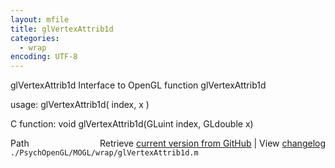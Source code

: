 ```yaml
---
layout: mfile
title: glVertexAttrib1d
categories:
  - wrap
encoding: UTF-8
---
```


glVertexAttrib1d  Interface to OpenGL function glVertexAttrib1d

usage:  glVertexAttrib1d( index, x )

C function:  void glVertexAttrib1d(GLuint index, GLdouble x)


<div class="code_header" style="text-align:right;">
  <span style="float:left;">Path&nbsp;&nbsp;</span> <span class="counter">Retrieve <a href=
  "https://raw.github.com/Psychtoolbox-3/Psychtoolbox-3/beta/./PsychOpenGL/MOGL/wrap/glVertexAttrib1d.m">current version from GitHub</a> | View <a href=
  "https://github.com/Psychtoolbox-3/Psychtoolbox-3/commits/beta/./PsychOpenGL/MOGL/wrap/glVertexAttrib1d.m">changelog</a></span>
</div>
<div class="code">
  <code>./PsychOpenGL/MOGL/wrap/glVertexAttrib1d.m</code>
</div>

